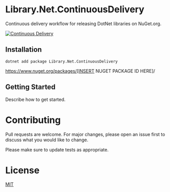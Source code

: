 # Library.Net.ContinuousDelivery
Continuous delivery workflow for releasing DotNet libraries on NuGet.org.

[![Continuous Delivery](https://github.com/Fresa/Library.Net.ContinuousDelivery/actions/workflows/cd.yml/badge.svg)](https://github.com/Fresa/Library.Net.ContinuousDelivery/actions/workflows/cd.yml)

## Installation
```Shell
dotnet add package Library.Net.ContinuousDelivery
```

https://www.nuget.org/packages/[INSERT NUGET PACKAGE ID HERE]/

## Getting Started
Describe how to get started.

# Contributing
Pull requests are welcome. For major changes, please open an issue first to discuss what you would like to change.

Please make sure to update tests as appropriate.

# License
[MIT](LICENSE)